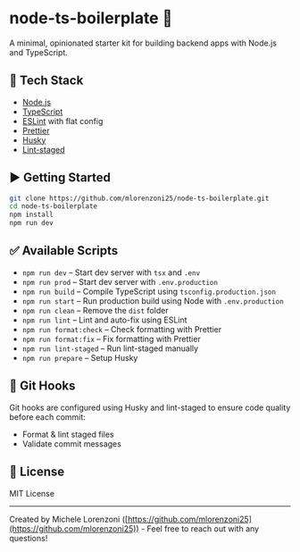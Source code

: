 # node-ts-boilerplate 🚀

A minimal, opinionated starter kit for building backend apps with Node.js and TypeScript.

## 🔧 Tech Stack

- [Node.js](https://nodejs.org/)
- [TypeScript](https://www.typescriptlang.org/)
- [ESLint](https://eslint.org/) with flat config
- [Prettier](https://prettier.io/)
- [Husky](https://typicode.github.io/husky/#/)
- [Lint-staged](https://github.com/okonet/lint-staged)

## ▶️ Getting Started

```bash
git clone https://github.com/mlorenzoni25/node-ts-boilerplate.git
cd node-ts-boilerplate
npm install
npm run dev
```

## ✅ Available Scripts

- `npm run dev` – Start dev server with `tsx` and `.env`
- `npm run prod` – Start dev server with `.env.production`
- `npm run build` – Compile TypeScript using `tsconfig.production.json`
- `npm run start` – Run production build using Node with `.env.production`
- `npm run clean` – Remove the `dist` folder
- `npm run lint` – Lint and auto-fix using ESLint
- `npm run format:check` – Check formatting with Prettier
- `npm run format:fix` – Fix formatting with Prettier
- `npm run lint-staged` – Run lint-staged manually
- `npm run prepare` – Setup Husky

## 💼 Git Hooks

Git hooks are configured using Husky and lint-staged to ensure code quality before each commit:

- Format & lint staged files
- Validate commit messages

## 📄 License

MIT License

---

Created by Michele Lorenzoni ([https://github.com/mlorenzoni25](https://github.com/mlorenzoni25)) - Feel free to reach out with any questions!
